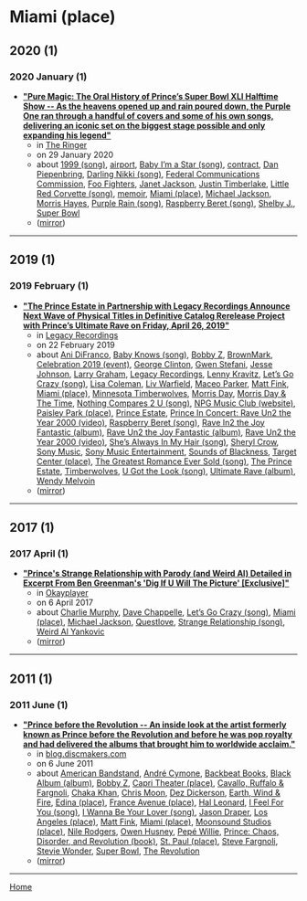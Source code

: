 # Miami (place)

## 2020 (1)

### 2020 January (1)

 - [**"Pure Magic: The Oral History of Prince’s Super Bowl XLI Halftime Show -- As the heavens opened up and rain poured down, the Purple One ran through a handful of covers and some of his own songs, delivering an iconic set on the biggest stage possible and only expanding his legend"**](https://www.theringer.com/music/2020/1/29/21112539/prince-halftime-show-oral-history-super-bowl-xli)
    - in [The Ringer](https://www.theringer.com/)
    - on 29 January 2020
    - about [1999 (song)](../../../topics/song/1999/index.md), [airport](../../../topics/airport/index.md), [Baby I’m a Star (song)](../../../topics/song/baby-i-m-a-star/index.md), [contract](../../../topics/contract/index.md), [Dan Piepenbring](../../../topics/dan-piepenbring/index.md), [Darling Nikki (song)](../../../topics/song/darling-nikki/index.md), [Federal Communications Commission](../../../topics/federal-communications-commission/index.md), [Foo Fighters](../../../topics/foo-fighters/index.md), [Janet Jackson](../../../topics/janet-jackson/index.md), [Justin Timberlake](../../../topics/justin-timberlake/index.md), [Little Red Corvette (song)](../../../topics/song/little-red-corvette/index.md), [memoir](../../../topics/memoir/index.md), [Miami (place)](../../../topics/place/miami/index.md), [Michael Jackson](../../../topics/michael-jackson/index.md), [Morris Hayes](../../../topics/morris-hayes/index.md), [Purple Rain (song)](../../../topics/song/purple-rain/index.md), [Raspberry Beret (song)](../../../topics/song/raspberry-beret/index.md), [Shelby J.](../../../topics/shelby-j/index.md), [Super Bowl](../../../topics/super-bowl/index.md)
    - ([mirror](https://web.archive.org/web/*/https://www.theringer.com/music/2020/1/29/21112539/prince-halftime-show-oral-history-super-bowl-xli))

----

## 2019 (1)

### 2019 February (1)

 - [**"The Prince Estate in Partnership with Legacy Recordings Announce Next Wave of Physical Titles in Definitive Catalog Rerelease Project with Prince’s Ultimate Rave on Friday, April 26, 2019"**](https://www.legacyrecordings.com/2019/02/22/the-prince-estate-in-partnership-with-legacy-recordings-announce-next-wave-of-physical-titles-cd-dvd-vinyl-in-definitive-catalog-rerelease-project-with-princes-ultimate-rave-on-friday-april-26-2/)
    - in [Legacy Recordings](https://www.legacyrecordings.com/)
    - on 22 February 2019
    - about [Ani DiFranco](../../../topics/ani-difranco/index.md), [Baby Knows (song)](../../../topics/song/baby-knows/index.md), [Bobby Z](../../../topics/bobby-z/index.md), [BrownMark](../../../topics/brownmark/index.md), [Celebration 2019 (event)](../../../topics/event/celebration-2019/index.md), [George Clinton](../../../topics/george-clinton/index.md), [Gwen Stefani](../../../topics/gwen-stefani/index.md), [Jesse Johnson](../../../topics/jesse-johnson/index.md), [Larry Graham](../../../topics/larry-graham/index.md), [Legacy Recordings](../../../topics/legacy-recordings/index.md), [Lenny Kravitz](../../../topics/lenny-kravitz/index.md), [Let’s Go Crazy (song)](../../../topics/song/let-s-go-crazy/index.md), [Lisa Coleman](../../../topics/lisa-coleman/index.md), [Liv Warfield](../../../topics/liv-warfield/index.md), [Maceo Parker](../../../topics/maceo-parker/index.md), [Matt Fink](../../../topics/matt-fink/index.md), [Miami (place)](../../../topics/place/miami/index.md), [Minnesota Timberwolves](../../../topics/minnesota-timberwolves/index.md), [Morris Day](../../../topics/morris-day/index.md), [Morris Day & The Time](../../../topics/morris-day-the-time/index.md), [Nothing Compares 2 U (song)](../../../topics/song/nothing-compares-2-u/index.md), [NPG Music Club (website)](../../../topics/website/npg-music-club/index.md), [Paisley Park (place)](../../../topics/place/paisley-park/index.md), [Prince Estate](../../../topics/prince-estate/index.md), [Prince In Concert: Rave Un2 the Year 2000 (video)](../../../topics/video/prince-in-concert-rave-un2-the-year-2000/index.md), [Raspberry Beret (song)](../../../topics/song/raspberry-beret/index.md), [Rave In2 the Joy Fantastic (album)](../../../topics/album/rave-in2-the-joy-fantastic/index.md), [Rave Un2 the Joy Fantastic (album)](../../../topics/album/rave-un2-the-joy-fantastic/index.md), [Rave Un2 the Year 2000 (video)](../../../topics/video/rave-un2-the-year-2000/index.md), [She’s Always In My Hair (song)](../../../topics/song/she-s-always-in-my-hair/index.md), [Sheryl Crow](../../../topics/sheryl-crow/index.md), [Sony Music](../../../topics/sony-music/index.md), [Sony Music Entertainment](../../../topics/sony-music-entertainment/index.md), [Sounds of Blackness](../../../topics/sounds-of-blackness/index.md), [Target Center (place)](../../../topics/place/target-center/index.md), [The Greatest Romance Ever Sold (song)](../../../topics/song/the-greatest-romance-ever-sold/index.md), [The Prince Estate](../../../topics/the-prince-estate/index.md), [Timberwolves](../../../topics/timberwolves/index.md), [U Got the Look (song)](../../../topics/song/u-got-the-look/index.md), [Ultimate Rave (album)](../../../topics/album/ultimate-rave/index.md), [Wendy Melvoin](../../../topics/wendy-melvoin/index.md)
    - ([mirror](https://web.archive.org/web/*/https://www.legacyrecordings.com/2019/02/22/the-prince-estate-in-partnership-with-legacy-recordings-announce-next-wave-of-physical-titles-cd-dvd-vinyl-in-definitive-catalog-rerelease-project-with-princes-ultimate-rave-on-friday-april-26-2/))

----

## 2017 (1)

### 2017 April (1)

 - [**"Prince's Strange Relationship with Parody (and Weird Al) Detailed in Excerpt From Ben Greenman's 'Dig If U Will The Picture' [Exclusive]"**](https://www.okayplayer.com/news/prince-weird-al-exclusive-excerpt-ben-greenman-interview.html)
    - in [Okayplayer](https://www.okayplayer.com/)
    - on 6 April 2017
    - about [Charlie Murphy](../../../topics/charlie-murphy/index.md), [Dave Chappelle](../../../topics/dave-chappelle/index.md), [Let’s Go Crazy (song)](../../../topics/song/let-s-go-crazy/index.md), [Miami (place)](../../../topics/place/miami/index.md), [Michael Jackson](../../../topics/michael-jackson/index.md), [Questlove](../../../topics/questlove/index.md), [Strange Relationship (song)](../../../topics/song/strange-relationship/index.md), [Weird Al Yankovic](../../../topics/weird-al-yankovic/index.md)
    - ([mirror](https://web.archive.org/web/*/https://www.okayplayer.com/news/prince-weird-al-exclusive-excerpt-ben-greenman-interview.html))

----

## 2011 (1)

### 2011 June (1)

 - [**"Prince before the Revolution -- An inside look at the artist formerly known as Prince before the Revolution and before he was pop royalty and had delivered the albums that brought him to worldwide acclaim."**](https://blog.discmakers.com/2011/06/prince-before-the-revolution/)
    - in [blog.discmakers.com](https://blog.discmakers.com/)
    - on 6 June 2011
    - about [American Bandstand](../../../topics/american-bandstand/index.md), [André Cymone](../../../topics/andr-cymone/index.md), [Backbeat Books](../../../topics/backbeat-books/index.md), [Black Album (album)](../../../topics/album/black-album/index.md), [Bobby Z](../../../topics/bobby-z/index.md), [Capri Theater (place)](../../../topics/place/capri-theater/index.md), [Cavallo, Ruffalo & Fargnoli](../../../topics/cavallo-ruffalo-fargnoli/index.md), [Chaka Khan](../../../topics/chaka-khan/index.md), [Chris Moon](../../../topics/chris-moon/index.md), [Dez Dickerson](../../../topics/dez-dickerson/index.md), [Earth, Wind & Fire](../../../topics/earth-wind-fire/index.md), [Edina (place)](../../../topics/place/edina/index.md), [France Avenue (place)](../../../topics/place/france-avenue/index.md), [Hal Leonard](../../../topics/hal-leonard/index.md), [I Feel For You (song)](../../../topics/song/i-feel-for-you/index.md), [I Wanna Be Your Lover (song)](../../../topics/song/i-wanna-be-your-lover/index.md), [Jason Draper](../../../topics/jason-draper/index.md), [Los Angeles (place)](../../../topics/place/los-angeles/index.md), [Matt Fink](../../../topics/matt-fink/index.md), [Miami (place)](../../../topics/place/miami/index.md), [Moonsound Studios (place)](../../../topics/place/moonsound-studios/index.md), [Nile Rodgers](../../../topics/nile-rodgers/index.md), [Owen Husney](../../../topics/owen-husney/index.md), [Pepé Willie](../../../topics/pep-willie/index.md), [Prince: Chaos, Disorder, and Revolution (book)](../../../topics/book/prince-chaos-disorder-and-revolution/index.md), [St. Paul (place)](../../../topics/place/st-paul/index.md), [Steve Fargnoli](../../../topics/steve-fargnoli/index.md), [Stevie Wonder](../../../topics/stevie-wonder/index.md), [Super Bowl](../../../topics/super-bowl/index.md), [The Revolution](../../../topics/the-revolution/index.md)
    - ([mirror](https://web.archive.org/web/*/https://blog.discmakers.com/2011/06/prince-before-the-revolution/))

----

[Home](../index.md)
